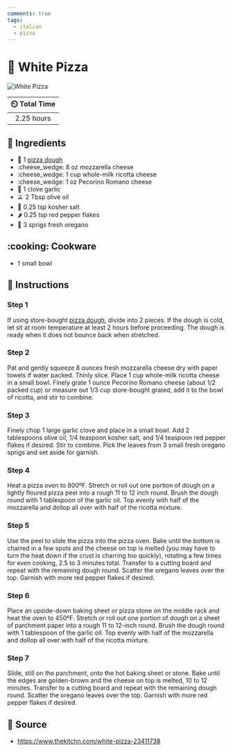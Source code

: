 ```yaml
---
comments: true
tags:
  - italian
  - pizza
---
```

# :pizza: White Pizza

![White Pizza](../assets/images/white-pizza.jpg)

| :timer_clock: Total Time |
|:-----------------------: |
| 2.25 hours |

## :salt: Ingredients

- :butter: 1 [pizza dough][1]
- :cheese_wedge: 8 oz mozzarella cheese
- :cheese_wedge: 1 cup whole-milk ricotta cheese
- :cheese_wedge: 1 oz Pecorino Romano cheese
- :garlic: 1 clove garlic
- :olive: 2 Tbsp olive oil
- :salt: 0.25 tsp kosher salt
- :hot_pepper: 0.25 tsp red pepper flakes
- :herb: 3 sprigs fresh oregano

## :cooking: Cookware

- 1 small bowl

## :pencil: Instructions

### Step 1

If using store-bought [pizza dough][1], divide into 2 pieces. If the dough is cold, let sit at room temperature at
least 2 hours before proceeding. The dough is ready when it does not bounce back when stretched.

### Step 2

Pat and gently squeeze 8 ounces fresh mozzarella cheese dry with paper towels if water packed. Thinly slice. Place 1 cup
whole-milk ricotta cheese in a small bowl. Finely grate 1 ounce Pecorino Romano cheese (about 1/2 packed cup) or measure
out 1/3 cup store-bought grated, add it to the bowl of ricotta, and stir to combine.

### Step 3

Finely chop 1 large garlic clove and place in a small bowl. Add 2 tablespoons olive oil, 1/4 teaspoon kosher salt, and
1/4 teaspoon red pepper flakes if desired. Stir to combine. Pick the leaves from 3 small fresh oregano sprigs and set
aside for garnish.

### Step 4

Heat a pizza oven to 800ºF. Stretch or roll out one portion of dough on a lightly floured pizza peel into a rough 11 to
12 inch round. Brush the dough round with 1 tablespoon of the garlic oil. Top evenly with half of the mozzarella and
dollop all over with half of the ricotta mixture.

### Step 5

Use the peel to slide the pizza into the pizza oven. Bake until the bottom is charred in a few spots and the cheese on
top is melted (you may have to turn the heat down if the crust is charring too quickly), rotating a few times for even
cooking, 2.5 to 3 minutes total. Transfer to a cutting board and repeat with the remaining dough round. Scatter the
oregano leaves over the top. Garnish with more red pepper flakes if desired.

### Step 6

Place an upside-down baking sheet or pizza stone on the middle rack and heat the oven to 450ºF. Stretch or roll out one
portion of dough on a sheet of parchment paper into a rough 11 to 12-inch round. Brush the dough round with 1 tablespoon
of the garlic oil. Top evenly with half of the mozzarella and dollop all over with half of the ricotta mixture.

### Step 7

Slide, still on the parchment, onto the hot baking sheet or stone. Bake until the edges are golden-brown and the cheese
on top is melted, 10 to 12 minutes. Transfer to a cutting board and repeat with the remaining dough round. Scatter the
oregano leaves over the top. Garnish with more red pepper flakes if desired.

## :link: Source

- <https://www.thekitchn.com/white-pizza-23411738>

[1]: <../ingredients/pizza-dough.md>
